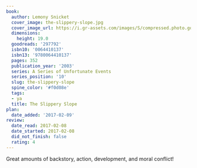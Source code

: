 ```yaml
---
book:
  author: Lemony Snicket
  cover_image: the-slippery-slope.jpg
  cover_image_url: https://i.gr-assets.com/images/S/compressed.photo.goodreads.com/books/1518835363l/297792._SX98_.jpg
  dimensions:
    height: 19.0
  goodreads: '297792'
  isbn10: '0064410137'
  isbn13: '9780064410137'
  pages: 352
  publication_year: '2003'
  series: A Series of Unfortunate Events
  series_position: '10'
  slug: the-slippery-slope
  spine_color: '#f0d08e'
  tags:
  - ya
  title: The Slippery Slope
plan:
  date_added: '2017-02-09'
review:
  date_read: 2017-02-08
  date_started: 2017-02-08
  did_not_finish: false
  rating: 4
---
```


Great amounts of backstory, action, development, and moral conflict!
